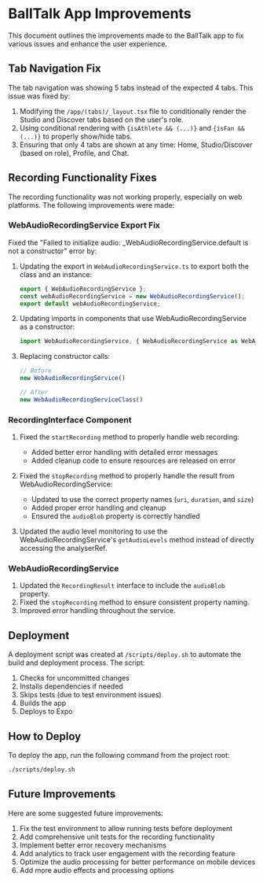 # BallTalk App Improvements

This document outlines the improvements made to the BallTalk app to fix various issues and enhance the user experience.

## Tab Navigation Fix

The tab navigation was showing 5 tabs instead of the expected 4 tabs. This issue was fixed by:

1. Modifying the `/app/(tabs)/_layout.tsx` file to conditionally render the Studio and Discover tabs based on the user's role.
2. Using conditional rendering with `{isAthlete && (...)}` and `{isFan && (...)}` to properly show/hide tabs.
3. Ensuring that only 4 tabs are shown at any time: Home, Studio/Discover (based on role), Profile, and Chat.

## Recording Functionality Fixes

The recording functionality was not working properly, especially on web platforms. The following improvements were made:

### WebAudioRecordingService Export Fix

Fixed the "Failed to initialize audio: _WebAudioRecordingService.default is not a constructor" error by:

1. Updating the export in `WebAudioRecordingService.ts` to export both the class and an instance:
   ```typescript
   export { WebAudioRecordingService };
   const webAudioRecordingService = new WebAudioRecordingService();
   export default webAudioRecordingService;
   ```

2. Updating imports in components that use WebAudioRecordingService as a constructor:
   ```typescript
   import WebAudioRecordingService, { WebAudioRecordingService as WebAudioRecordingServiceClass } from '../../services/WebAudioRecordingService';
   ```

3. Replacing constructor calls:
   ```typescript
   // Before
   new WebAudioRecordingService()
   
   // After
   new WebAudioRecordingServiceClass()
   ```

### RecordingInterface Component

1. Fixed the `startRecording` method to properly handle web recording:
   - Added better error handling with detailed error messages
   - Added cleanup code to ensure resources are released on error

2. Fixed the `stopRecording` method to properly handle the result from WebAudioRecordingService:
   - Updated to use the correct property names (`uri`, `duration`, and `size`)
   - Added proper error handling and cleanup
   - Ensured the `audioBlob` property is correctly handled

3. Updated the audio level monitoring to use the WebAudioRecordingService's `getAudioLevels` method instead of directly accessing the analyserRef.

### WebAudioRecordingService

1. Updated the `RecordingResult` interface to include the `audioBlob` property.
2. Fixed the `stopRecording` method to ensure consistent property naming.
3. Improved error handling throughout the service.

## Deployment

A deployment script was created at `/scripts/deploy.sh` to automate the build and deployment process. The script:

1. Checks for uncommitted changes
2. Installs dependencies if needed
3. Skips tests (due to test environment issues)
4. Builds the app
5. Deploys to Expo

## How to Deploy

To deploy the app, run the following command from the project root:

```bash
./scripts/deploy.sh
```

## Future Improvements

Here are some suggested future improvements:

1. Fix the test environment to allow running tests before deployment
2. Add comprehensive unit tests for the recording functionality
3. Implement better error recovery mechanisms
4. Add analytics to track user engagement with the recording feature
5. Optimize the audio processing for better performance on mobile devices
6. Add more audio effects and processing options 